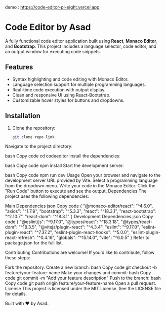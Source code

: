demo : https://code-editor-pi-eight.vercel.app

# Code Editor by Asad

A fully functional code editor application built using **React**, **Monaco Editor**, and **Bootstrap**. This project includes a language selector, code editor, and an output window for executing code snippets.

## Features

- Syntax highlighting and code editing with Monaco Editor.
- Language selection support for multiple programming languages.
- Real-time code execution with output display.
- Clean and responsive UI using React-Bootstrap.
- Customizable hover styles for buttons and dropdowns.

## Installation

1. Clone the repository:
   ```bash
   git clone repo link
Navigate to the project directory:

bash
Copy code
cd codeeditor
Install the dependencies:

bash
Copy code
npm install
Start the development server:

bash
Copy code
npm run dev
Usage
Open your browser and navigate to the development server URL provided by Vite.
Select a programming language from the dropdown menu.
Write your code in the Monaco Editor.
Click the "Run Code" button to execute and see the output.
Dependencies
The project uses the following dependencies:

Main Dependencies
json
Copy code
{
  "@monaco-editor/react": "^4.6.0",
  "axios": "^1.7.9",
  "bootstrap": "^5.3.3",
  "react": "^18.3.1",
  "react-bootstrap": "^2.10.7",
  "react-dom": "^18.3.1"
}
Development Dependencies
json
Copy code
{
  "@eslint/js": "^9.17.0",
  "@types/react": "^18.3.18",
  "@types/react-dom": "^18.3.5",
  "@vitejs/plugin-react": "^4.3.4",
  "eslint": "^9.17.0",
  "eslint-plugin-react": "^7.37.2",
  "eslint-plugin-react-hooks": "^5.0.0",
  "eslint-plugin-react-refresh": "^0.4.16",
  "globals": "^15.14.0",
  "vite": "^6.0.5"
}
Refer to package.json for the full list.

Contributing
Contributions are welcome! If you'd like to contribute, follow these steps:

Fork the repository.
Create a new branch:
bash
Copy code
git checkout -b feature/your-feature-name
Make your changes and commit:
bash
Copy code
git commit -m "Add your feature description"
Push to the branch:
bash
Copy code
git push origin feature/your-feature-name
Open a pull request.
License
This project is licensed under the MIT License. See the LICENSE file for details.

Built with ❤️ by Asad.







